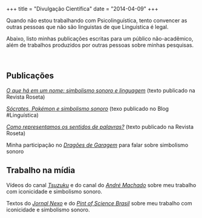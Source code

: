 +++
title = "Divulgação Científica"
date = "2014-04-09"
+++


Quando não estou trabalhando com Psicolinguística, tento convencer as outras pessoas que não são linguistas de que Linguística é legal.


Abaixo, listo minhas publicações escritas para um público não-acadêmico, além de trabalhos produzidos por outras pessoas sobre minhas pesquisas.

  <br>


## Publicações 

[*O que há em um nome: simbolismo sonoro e linguagem*](http://www.roseta.org.br/pt/2018/05/13/o-que-ha-em-um-nome-simbolismo-sonoro-e-linguagem/) (texto publicado na Revista Roseta)

[*Sócrates, Pokémon e simbolismo sonoro*](https://www.blogs.unicamp.br/linguistica/2018/12/04/socrates-pokemon-e-o-simbolismo-sonoro/) (texo publicado no Blog #Linguística)

[*Como representamos os sentidos de palavras?*](http://www.roseta.org.br/pt/2020/07/18/como-representamos-os-sentidos-de-palavras/) (texto publicado na Revista Roseta)

Minha participação no [*Dragões de Garagem*](http://dragoesdegaragem.com/podcast/dragoes-de-garagem-145-simbolismo-sonoro/) para falar sobre simbolismo sonoro


## Trabalho na mídia

Vídeos do canal [*Tsuzuku*](https://www.youtube.com/watch?v=bZyG_0qwx3A&ab_channel=Tsuzuku) e do canal do [*André Machado*](https://www.youtube.com/watch?v=Dt-FFwpflLw&ab_channel=Andr%C3%A9Machado-L%C3%ADnguaeLingu%C3%ADstica) sobre meu trabalho com iconicidade e simbolismo sonoro.

Textos do [*Jornal Nexo*](https://www.nexojornal.com.br/expresso/2019/08/12/a-influencia-de-socrates-nos-nomes-dos-pokemon) e do [*Pint of Science Brasil*](https://pintofscience.com.br/blog/por-que-cadeira-se-chama-cadeira-e-nao-mesa/) sobre meu trabalho com iconicidade e simbolismo sonoro.
